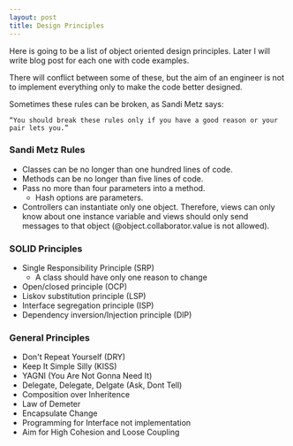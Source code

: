 ```yaml
---
layout: post
title: Design Principles
---
```


Here is going to be a list of object oriented design principles. Later I will write blog post for each one with code examples.

There will conflict between some of these, but the aim of an engineer is not to implement everything only to make the code better designed.

Sometimes these rules can be broken, as Sandi Metz says:

`“You should break these rules only if you have a good reason or your pair lets you.”`

### Sandi Metz Rules

- Classes can be no longer than one hundred lines of code.
- Methods can be no longer than five lines of code.
- Pass no more than four parameters into a method.
  - Hash options are parameters.
- Controllers can instantiate only one object. Therefore, views can only know about one instance variable and views should only send messages to that object (@object.collaborator.value is not allowed).

### SOLID Principles

- Single Responsibility Principle (SRP)
  - A class should have only one reason to change
- Open/closed principle (OCP)
- Liskov substitution principle (LSP)
- Interface segregation principle (ISP)
- Dependency inversion/Injection principle (DIP)

### General Principles

- Don't Repeat Yourself (DRY)
- Keep It Simple Silly (KISS)
- YAGNI (You Are Not Gonna Need It)
- Delegate, Delegate, Delgate (Ask, Dont Tell)
- Composition over Inheritence
- Law of Demeter
- Encapsulate Change
- Programming for Interface not implementation
- Aim for High Cohesion and Loose Coupling
